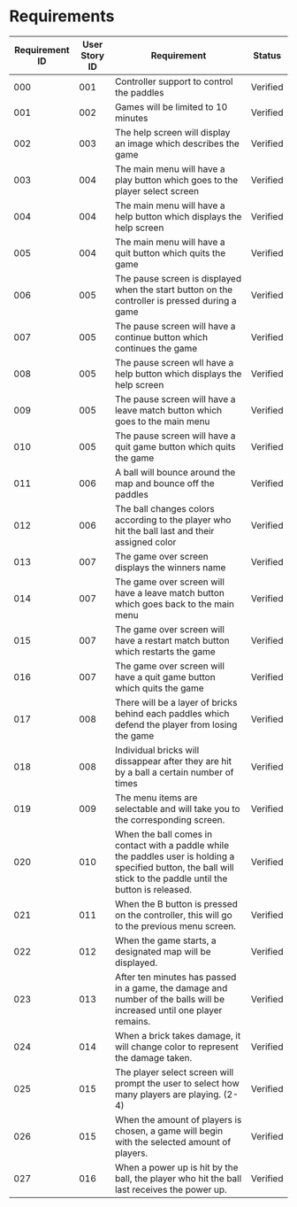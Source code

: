 # Requirements

| Requirement ID | User Story ID | Requirement | Status |
|----------------|---------------|-------------|--------|
|            000 |           001 | Controller support to control the paddles | Verified |
|            001 |           002 | Games will be limited to 10 minutes | Verified |
|            002 |           003 | The help screen will display an image which describes the game | Verified |
|            003 |           004 | The main menu will have a play button which goes to the player select screen | Verified |
|            004 |           004 | The main menu will have a help button which displays the help screen | Verified |
|            005 |           004 | The main menu will have a quit button which quits the game | Verified |
|            006 |           005 | The pause screen is displayed when the start button on the controller is pressed during a game | Verified |
|            007 |           005 | The pause screen will have a continue button which continues the game | Verified |
|            008 |           005 | The pause screen wll have a help button which displays the help screen | Verified |
|            009 |           005 | The pause screen will have a leave match button which goes to the main menu | Verified |
|            010 |           005 | The pause screen will have a quit game button which quits the game | Verified |
|            011 |           006 | A ball will bounce around the map and bounce off the paddles| Verified |
|            012 |           006 | The ball changes colors according to the player who hit the ball last and their assigned color | Verified |
|            013 |           007 | The game over screen displays the winners name | Verified |
|            014 |           007 | The game over screen will have a leave match button which goes back to the main menu | Verified |
|            015 |           007 | The game over screen will have a restart match button which restarts the game | Verified |
|            016 |           007 | The game over screen will have a quit game button which quits the game | Verified |
|            017 |           008 | There will be a layer of bricks behind each paddles which defend the player from losing the game | Verified |
|            018 |           008 | Individual bricks will dissappear after they are hit by a ball a certain number of times | Verified |
|            019 |           009 | The menu items are selectable and will take you to the corresponding screen. | Verified |
|            020 |           010 | When the ball comes in contact with a paddle while the paddles user is holding a specified button, the ball will stick to the paddle until the button is released. | Verified |
|            021 |           011 | When the B button is pressed on the controller, this will go to the previous menu screen. | Verified |
|            022 |           012 | When the game starts, a designated map will be displayed. | Verified |
|            023 |           013 | After ten minutes has passed in a game, the damage and number of the balls will be increased until one player remains. | Verified |
|            024 |           014 | When a brick takes damage, it will change color to represent the damage taken. | Verified |
|            025 |           015 | The player select screen will prompt the user to select how many players are playing. (2-4) | Verified |
|            026 |           015 | When the amount of players is chosen, a game will begin with the selected amount of players. | Verified |
|            027 |           016 | When a power up is hit by the ball, the player who hit the ball last receives the power up. | Verified |
